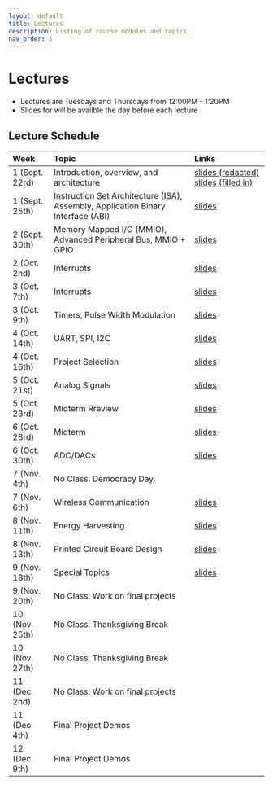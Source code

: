 ```yaml
---
layout: default
title: Lectures
description: Listing of course modules and topics.
nav_order: 3
---
```


# Lectures

* Lectures are Tuesdays and Thursdays from 12:00PM - 1:20PM
* Slides for will be availble the day before each lecture


## Lecture Schedule

| Week        | Topic     | Links | 
|:-------------|:------------------|:------|
|1 (Sept. 22rd)| Introduction, overview, and architecture | [slides (redacted)](https://drive.google.com/file/d/19lYF-ZQpmhn5F8tuksfs7WOAjz8k8DVc/view?usp=sharing) [slides (filled in)](https://drive.google.com/drive/folders/1le9KTvKIopUiY8Z-BkVywZfzsaWiXsNN?usp=sharing)| 
|1 (Sept. 25th)| Instruction Set Architecture (ISA), Assembly, Application Binary Interface (ABI) | [slides]() | 
|2 (Sept. 30th) | Memory Mapped I/O (MMIO), Advanced Peripheral Bus, MMIO + GPIO | [slides]() |
| 2 (Oct. 2nd) | Interrupts | [slides]() | 
| 3 (Oct. 7th) | Interrupts | [slides]() | 
| 3 (Oct. 9th) | Timers, Pulse Width Modulation | [slides]() | 
| 4 (Oct. 14th) | UART, SPI, I2C | [slides]() |
| 4 (Oct. 16th) | Project Selection | [slides]() | 
| 5 (Oct. 21st) | Analog Signals | [slides]() | 
| 5 (Oct. 23rd) | Midterm Rreview | [slides]() | 
| 6 (Oct. 28rd) | Midterm | [slides]() | 
| 6 (Oct. 30th) |ADC/DACs | [slides]() | 
| 7 (Nov. 4th) | No Class. Democracy Day.  |  | 
| 7 (Nov. 6th) | Wireless Communication | [slides]() | 
| 8 (Nov. 11th) | Energy Harvesting | [slides]() | 
| 8 (Nov. 13th) | Printed Circuit Board Design | [slides]() | 
| 9 (Nov. 18th) | Special Topics | [slides]() | 
| 9 (Nov. 20th) | No Class. Work on final projects | | 
| 10 (Nov. 25th) | No Class. Thanksgiving Break | |
| 10 (Nov. 27th) | No Class. Thanksgiving Break | |
| 11 (Dec. 2nd) | No Class. Work on final projects |  |
| 11 (Dec. 4th) |Final Project Demos |  | 
| 12 (Dec. 9th) | Final Project Demos | | 
